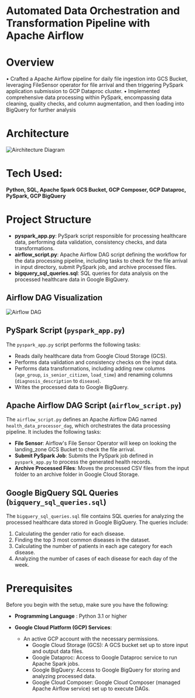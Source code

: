 # Automated Data Orchestration and Transformation Pipeline with Apache Airflow

# Overview

• Crafted a Apache Airflow pipeline for daily file ingestion into GCS Bucket, leveraging FileSensor operator for file
arrival and then triggering PySpark application submission to GCP Dataproc cluster.
• Implemented comprehensive data processing within PySpark, encompassing data cleaning, quality checks, and
column augmentation, and then loading into BigQuery for further analysis

# Architecture

![Airchitecture Diagram]([https://github.com/MrSachinGoyal/healthcare_data_processing_pipeline/blob/master/airflow_dag.png?raw=true](https://github.com/Yogesh-389/Automated-Data-Orchestration-and-Transformation-Pipeline-with-Apache-Airflow/blob/main/Health_Data_Analysis.drawio.png?raw=true))

# Tech Used: 

**Python, SQL, Apache Spark GCS Bucket, GCP Composer, GCP Dataproc, PySpark, GCP BigQuery**

# Project Structure
- **pyspark_app.py**: PySpark script responsible for processing healthcare data, performing data validation, consistency checks, and data transformations.
- **airflow_script.py**: Apache Airflow DAG script defining the workflow for the data processing pipeline, including tasks to check for the file arrival in input directory, submit PySpark job, and archive processed files.
- **bigquery_sql_queries.sql**: SQL queries for data analysis on the processed healthcare data in Google BigQuery.

## Airflow DAG Visualization

![Airflow DAG](https://github.com/Yogesh-389/healthcare_data_processing_pipeline/blob/master/airflow_dag.png?raw=true)

## PySpark Script (`pyspark_app.py`)

The `pyspark_app.py` script performs the following tasks:

- Reads daily healthcare data from Google Cloud Storage (GCS).
- Performs data validation and consistency checks on the input data.
- Performs data transformations, including adding new columns (`age_group`, `is_senior_citizen`, `load_time`) and renaming columns (`diagnosis_description` to `disease`).
- Writes the processed data to Google BigQuery.

## Apache Airflow DAG Script (`airflow_script.py`)

The `airflow_script.py` defines an Apache Airflow DAG named `health_data_processor_dag`, which orchestrates the data processing pipeline. It includes the following tasks:

- **File Sensor**: Airflow's File Sensor Operator will keep on looking the landing_zone GCS Bucket to check the file arrival.
- **Submit PySpark Job**: Submits the PySpark job defined in `pyspark_app.py` to process the generated health records.
- **Archive Processed Files**: Moves the processed CSV files from the input folder to an archive folder in Google Cloud Storage.

## Google BigQuery SQL Queries (`bigquery_sql_queries.sql`)

The `bigquery_sql_queries.sql` file contains SQL queries for analyzing the processed healthcare data stored in Google BigQuery. The queries include:

1. Calculating the gender ratio for each disease.
2. Finding the top 3 most common diseases in the dataset.
3. Calculating the number of patients in each age category for each disease.
4. Analyzing the number of cases of each disease for each day of the week.

# Prerequisites

Before you begin with the setup, make sure you have the following:

- **Programming Language** : Python 3.1 or higher

- **Google Cloud Platform (GCP) Services**:
   - An active GCP account with the necessary permissions.
     - Google Cloud Storage (GCS): A GCS bucket set up to store input and output data files.
     - Google Dataproc: Access to Google Dataproc service to run Apache Spark jobs.
     - Google BigQuery: Access to Google BigQuery for storing and analyzing processed data.
     - Google Cloud Composer: Google Cloud Composer (managed Apache Airflow service) set up to execute DAGs.
